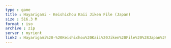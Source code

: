 ```yaml
---
type : game
title : Hayarigami - Keishichou Kaii Jiken File (Japan)
size : 516.3 M
format : iso
archive : zip
server : myrient
link2 : Hayarigami%20-%20Keishichou%20Kaii%20Jiken%20File%20%28Japan%29
---
```

